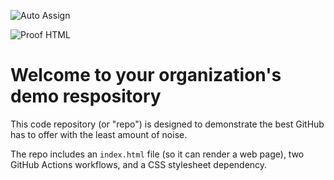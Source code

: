 ![Auto Assign](https://github.com/MinionGroup/demo-repository/actions/workflows/auto-assign.yml/badge.svg)

![Proof HTML](https://github.com/MinionGroup/demo-repository/actions/workflows/proof-html.yml/badge.svg)

# Welcome to your organization's demo respository
This code repository (or "repo") is designed to demonstrate the best GitHub has to offer with the least amount of noise.

The repo includes an `index.html` file (so it can render a web page), two GitHub Actions workflows, and a CSS stylesheet dependency.
